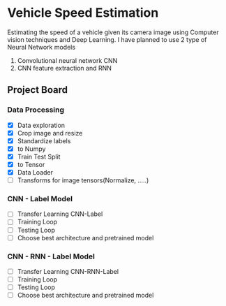 # Vehicle Speed Estimation
Estimating the speed of a vehicle given its camera image using Computer vision techniques and Deep Learning.
I have planned to use 2 type of Neural Network models
1. Convolutional neural network CNN
2. CNN feature extraction and RNN

## Project Board
### Data Processing
- [x] Data exploration
- [x] Crop image and resize 
- [x] Standardize labels
- [x] to Numpy
- [x] Train Test Split
- [x]  to Tensor
- [x]  Data Loader
- [ ] Transforms for image tensors(Normalize, .....)

### CNN - Label Model
- [ ] Transfer Learning CNN-Label
- [ ] Training Loop 
- [ ] Testing Loop
- [ ] Choose best architecture and pretrained model

### CNN - RNN - Label Model
- [ ] Transfer Learning CNN-RNN-Label
- [ ] Training Loop 
- [ ] Testing Loop
- [ ] Choose best architecture and pretrained model
